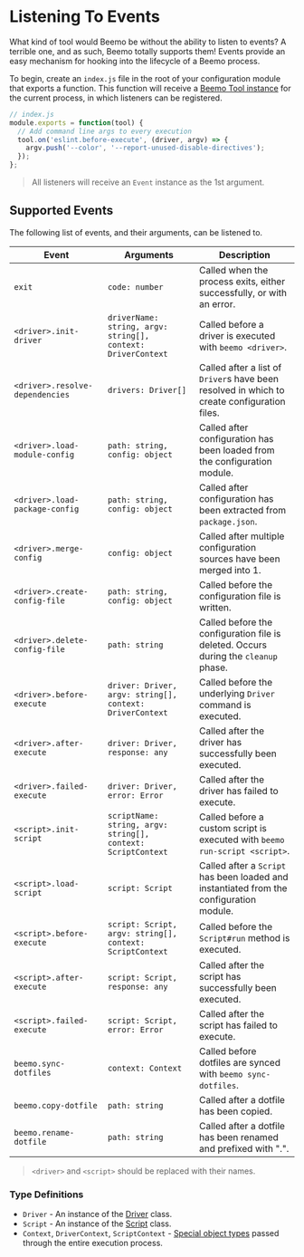 # Listening To Events

What kind of tool would Beemo be without the ability to listen to events? A terrible one, and as
such, Beemo totally supports them! Events provide an easy mechanism for hooking into the lifecycle
of a Beemo process.

To begin, create an `index.js` file in the root of your configuration module that exports a
function. This function will receive a [Beemo Tool instance](./tool.md) for the current process, in
which listeners can be registered.

```js
// index.js
module.exports = function(tool) {
  // Add command line args to every execution
  tool.on('eslint.before-execute', (driver, argv) => {
    argv.push('--color', '--report-unused-disable-directives');
  });
};
```

> All listeners will receive an `Event` instance as the 1st argument.

## Supported Events

The following list of events, and their arguments, can be listened to.

| Event                           | Arguments                                                    | Description                                                                                 |
| ------------------------------- | ------------------------------------------------------------ | ------------------------------------------------------------------------------------------- |
| `exit`                          | `code: number`                                               | Called when the process exits, either successfully, or with an error.                       |
| `<driver>.init-driver`          | `driverName: string, argv: string[], context: DriverContext` | Called before a driver is executed with `beemo <driver>`.                                   |
| `<driver>.resolve-dependencies` | `drivers: Driver[]`                                          | Called after a list of `Driver`s have been resolved in which to create configuration files. |
| `<driver>.load-module-config`   | `path: string, config: object`                               | Called after configuration has been loaded from the configuration module.                   |
| `<driver>.load-package-config`  | `path: string, config: object`                               | Called after configuration has been extracted from `package.json`.                          |
| `<driver>.merge-config`         | `config: object`                                             | Called after multiple configuration sources have been merged into 1.                        |
| `<driver>.create-config-file`   | `path: string, config: object`                               | Called before the configuration file is written.                                            |
| `<driver>.delete-config-file`   | `path: string`                                               | Called before the configuration file is deleted. Occurs during the `cleanup` phase.         |
| `<driver>.before-execute`       | `driver: Driver, argv: string[], context: DriverContext`     | Called before the underlying `Driver` command is executed.                                  |
| `<driver>.after-execute`        | `driver: Driver, response: any`                              | Called after the driver has successfully been executed.                                     |
| `<driver>.failed-execute`       | `driver: Driver, error: Error`                               | Called after the driver has failed to execute.                                              |
| `<script>.init-script`          | `scriptName: string, argv: string[], context: ScriptContext` | Called before a custom script is executed with `beemo run-script <script>`.                 |
| `<script>.load-script`          | `script: Script`                                             | Called after a `Script` has been loaded and instantiated from the configuration module.     |
| `<script>.before-execute`       | `script: Script, argv: string[], context: ScriptContext`     | Called before the `Script#run` method is executed.                                          |
| `<script>.after-execute`        | `script: Script, response: any`                              | Called after the script has successfully been executed.                                     |
| `<script>.failed-execute`       | `script: Script, error: Error`                               | Called after the script has failed to execute.                                              |
| `beemo.sync-dotfiles`           | `context: Context`                                           | Called before dotfiles are synced with `beemo sync-dotfiles`.                               |
| `beemo.copy-dotfile`            | `path: string`                                               | Called after a dotfile has been copied.                                                     |
| `beemo.rename-dotfile`          | `path: string`                                               | Called after a dotfile has been renamed and prefixed with ".".                              |

> `<driver>` and `<script>` should be replaced with their names.

### Type Definitions

* `Driver` - An instance of the
  [Driver](https://github.com/milesj/beemo/blob/master/packages/core/src/Driver.js) class.
* `Script` - An instance of the
  [Script](https://github.com/milesj/beemo/blob/master/packages/core/src/Script.js) class.
* `Context`, `DriverContext`, `ScriptContext` -
  [Special object types](https://github.com/milesj/beemo/blob/master/packages/core/src/types.js#L53)
  passed through the entire execution process.
